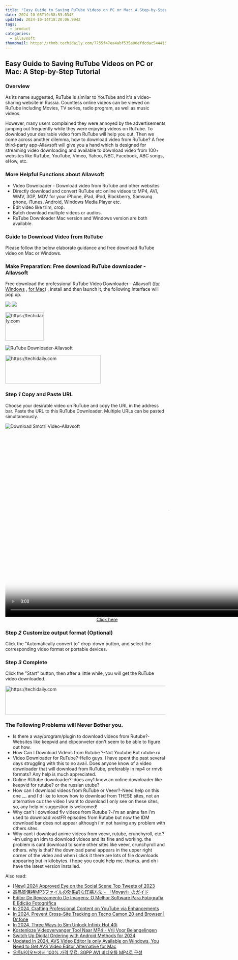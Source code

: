 ```yaml
---
title: "Easy Guide to Saving RuTube Videos on PC or Mac: A Step-by-Step Tutorial"
date: 2024-10-08T19:58:53.034Z
updated: 2024-10-14T18:20:06.994Z
tags:
  - product
categories:
  - allavsoft
thumbnail: https://thmb.techidaily.com/7755f47ea4abf535e00efdcdac544415bc3009815aff334a960cff2517394707.png
---
```


## Easy Guide to Saving RuTube Videos on PC or Mac: A Step-by-Step Tutorial

### Overview

As its name suggested, RuTube is similar to YouTube and it's a video-sharing website in Russia. Countless online videos can be viewed on RuTube including Movies, TV series, radio program, as well as music videos.

However, many users complained they were annoyed by the advertisements jumping out frequently while they were enjoying videos on RuTube. To download your desirable video from RuTube will help you out. Then we come across another dilemma, how to download video from RuTube? A free third-party app-Allavsoft will give you a hand which is designed for streaming video downloading and available to download video from 100+ websites like RuTube, YouTube, Vimeo, Yahoo, NBC, Facebook, ABC songs, eHow, etc.

### More Helpful Functions about Allavsoft

* Video Downloader - Download video from RuTube and other websites
* Directly download and convert RuTube etc online videos to MP4, AVI, WMV, 3GP, MOV for your iPhone, iPad, iPod, Blackberry, Samsung phone, iTunes, Android, Windows Media Player etc.
* Edit video like trim, crop.
* Batch download multiple videos or audios.
* RuTube Downloader Mac version and Windows version are both available.

### Guide to Download Video from RuTube

Please follow the below elaborate guidance and free download RuTube video on Mac or Windows.

### Make Preparation: Free download RuTube downloader - Allavsoft

Free download the professional RuTube Video Downloader - Allavsoft ([for Windows](https://tools.techidaily.com/allavsoft/products/) , [for Mac](https://tools.techidaily.com/allavsoft/products/)) , install and then launch it, the following interface will pop up.

[![](https://www.allavsoft.com/how-to/../images/how-to/free-download-win.jpg)](https://tools.techidaily.com/allavsoft/products/) [![](https://www.allavsoft.com/how-to/../images/how-to/free-download-mac.jpg)](https://tools.techidaily.com/allavsoft/products/)

<!-- affiliate ads begin -->
<a href="https://bluettieu.pxf.io/c/5597632/2141680/17091" target="_top" id="2141680">
  <img src="//a.impactradius-go.com/display-ad/17091-2141680" border="0" alt="https://techidaily.com" width="120" height="90"/>
</a>
<img height="0" width="0" src="https://bluettieu.pxf.io/i/5597632/2141680/17091" style="position:absolute;visibility:hidden;" border="0" />
<!-- affiliate ads end -->

![RuTube Downloader-Allavsoft](https://www.allavsoft.com/how-to/../images/allavsoft/screen-shot-600.jpg)

<!-- affiliate ads begin -->
<a href="https://aligracehair.sjv.io/c/5597632/1925468/19272" target="_top" id="1925468">
  <img src="//a.impactradius-go.com/display-ad/19272-1925468" border="0" alt="https://techidaily.com" width="300" height="90"/>
</a>
<img height="0" width="0" src="https://aligracehair.sjv.io/i/5597632/1925468/19272" style="position:absolute;visibility:hidden;" border="0" />
<!-- affiliate ads end -->

### Step _1_ Copy and Paste URL

Choose your desirable video on RuTube and copy the URL in the address bar. Paste the URL to this RuTube Downloader. Multiple URLs can be pasted simultaneously.

![Download Smotri Video-Allavsoft](https://www.allavsoft.com/how-to/../images/how-to/rutube-downloader/download-rutube-video.jpg)

<!-- affiliate ads begin -->
<span id="1444782">
					<video width="1024" height="576" style="cursor:pointer"
           poster="//a.impactradius-go.com/display-clicktoplayimage/1444782.png"
           onclick="if(!this.playClicked){this.play();this.setAttribute('controls',true);this.playClicked=true;}">
	   <source src="//a.impactradius-go.com/display-ad/14559-1444782">
	   <img src="//a.impactradius-go.com/display-clicktoplayimage/1444782.png" style="border: none; height: 100%; width: 100%; object-fit: contain">
	</video>
	<div style="width:640px;text-align:center"><a href="javascript:window.open(decodeURIComponent('https%3A%2F%2Fpropmoneyinc.pxf.io%2Fc%2F5597632%2F1444782%2F14559'), '_blank');void(0);">Click here</a></div>
</span>
<img height="0" width="0" src="https://imp.pxf.io/i/5597632/1444782/14559" style="position:absolute;visibility:hidden;" border="0" />
<!-- affiliate ads end -->

### Step _2_ Customize output format (Optional)

Click the "Automatically convert to" drop-down button, and select the corresponding video format or portable devices.

### Step _3_ Complete

Click the "Start" button, then after a little while, you will get the RuTube video downloaded.

<!-- affiliate ads begin -->
<a href="https://appsumo.8odi.net/c/5597632/2094415/7443" target="_top" id="2094415">
  <img src="//a.impactradius-go.com/display-ad/7443-2094415" border="0" alt="https://techidaily.com" width="728" height="90"/>
</a>
<img height="0" width="0" src="https://appsumo.8odi.net/i/5597632/2094415/7443" style="position:absolute;visibility:hidden;" border="0" />
<!-- affiliate ads end -->

### The Following Problems will Never Bother you.

* Is there a way/program/plugin to download videos from Rutube?-Websites like keepvid and clipconveter don't seem to be able to figure out how.
* How Can I Download Videos from Rutube ?-Not Youtube But rutube.ru
* Video Downloader for RuTube?-Hello guys. I have spent the past several days struggling with this to no avail. Does anyone know of a video downloader that will download from RuTube, preferably in mp4 or rmvb formats? Any help is much appreciated.
* Online RUtube downloader?-does any1 know an online downloader like keepvid for rutube? or the russian utube?
* How can I download videos from RuTube or Veevr?-Need help on this one .\_. and I'd like to know how to download from THESE sites, not an alternative cuz the video I want to download I only see on these sites, so, any help or suggestion is welcomed!
* Why can't i download flv videos from Rutube ?-i'm an anime fan i'm used to download vostFR episodes from Rutube but now the IDM download bar does not appear although i'm not having any problem with others sites.
* Why cant i download anime videos from veevr, rutube, crunchyroll, etc.?-im using an idm to download videos and its fine and working. the problem is cant download to some other sites like veevr, crunchyroll and others. why is that? the download panel appears in the upper right corner of the video and when i click it there are lots of file downloads appearing but in kilobytes. i hope you could help me. thanks. and oh i have the latest version installed.

<ins class="adsbygoogle"
     style="display:block"
     data-ad-format="autorelaxed"
     data-ad-client="ca-pub-7571918770474297"
     data-ad-slot="1223367746"></ins>

<ins class="adsbygoogle"
     style="display:block"
     data-ad-client="ca-pub-7571918770474297"
     data-ad-slot="8358498916"
     data-ad-format="auto"
     data-full-width-responsive="true"></ins>

<span class="atpl-alsoreadstyle">Also read:</span>
<div><ul>
<li><a href="https://twitter-videos.techidaily.com/new-2024-approved-eye-on-the-social-scene-top-tweets-of-2023/"><u>[New] 2024 Approved Eye on the Social Scene Top Tweets of 2023</u></a></li>
<li><a href="https://win-special.techidaily.com/1726224429261-mp3-movavi/"><u>高品質保持MP3ファイルの効果的な圧縮方法 - 「Movavi」のガイド</u></a></li>
<li><a href="https://win-special.techidaily.com/editor-de-revezamento-de-imagens-o-melhor-software-para-fotografia-e-edicao-fotografica/"><u>Editor De Revezamento De Imagens: O Melhor Software Para Fotografia E Edição Fotográfica</u></a></li>
<li><a href="https://youtube-webster.techidaily.com/24-crafting-professional-content-on-youtube-via-enhancements/"><u>In 2024, Crafting Professional Content on YouTube via Enhancements</u></a></li>
<li><a href="https://phone-solutions.techidaily.com/in-2024-prevent-cross-site-tracking-on-tecno-camon-20-and-browser-drfone-by-drfone-virtual-android/"><u>In 2024, Prevent Cross-Site Tracking on Tecno Camon 20 and Browser | Dr.fone</u></a></li>
<li><a href="https://sim-unlock.techidaily.com/in-2024-three-ways-to-sim-unlock-infinix-hot-40i-by-drfone-android/"><u>In 2024, Three Ways to Sim Unlock Infinix Hot 40i</u></a></li>
<li><a href="https://win-special.techidaily.com/kostenloze-videovervanger-tool-naar-mp4-vrij-voor-belangelingen/"><u>Kostenloze Videovervanger Tool Naar MP4 - Vrij Voor Belangelingen</u></a></li>
<li><a href="https://some-guidance.techidaily.com/switch-up-digital-ordering-with-android-methods-for-2024/"><u>Switch Up Digital Ordering with Android Methods for 2024</u></a></li>
<li><a href="https://smart-video-editing.techidaily.com/updated-in-2024-avs-video-editor-is-only-available-on-windows-you-need-to-get-avs-video-editor-alternative-for-mac/"><u>Updated In 2024, AVS Video Editor Is only Available on Windows, You Need to Get AVS Video Editor Alternative for Mac</u></a></li>
<li><a href="https://win-special.techidaily.com/100-3gpp-avi-mp4/"><u>오토바이오드에서 100% 가격 무료: 3GPP AVI 비디오를 MP4로 구성</u></a></li>
</ul></div>

